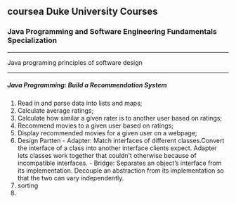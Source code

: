 ## coursea Duke University Courses
### Java Programming and Software Engineering Fundamentals Specialization
---
 Java programing principles of software design

---
##### Java Programming: Build a Recommendation System

1. Read in and parse data into lists and maps;
2. Calculate average ratings;
3. Calculate how similar a given rater is to another user based on ratings;
4. Recommend movies to a given user based on ratings;
5. Display recommended movies for a given user on a webpage;
6. Design Partten - Adapter: Match interfaces of different classes.Convert the interface of a class into another interface clients expect. Adapter lets classes work together that couldn’t otherwise because of incompatible interfaces.
                  - Bridge: Separates an object’s interface from its implementation. Decouple an abstraction from its implementation so that the two can vary independently.
7. sorting
8. 
